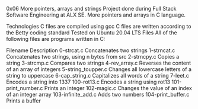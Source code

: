 0x06 More pointers, arrays and strings Project done during Full Stack Software Engineering at ALX SE. More pointers and arrays in C language.



Technologies C files are compiled using gcc C files are written according to the Betty coding standard Tested on Ubuntu 20.04 LTS Files All of the following files are programs written in C:



Filename Description 0-strcat.c Concatenates two strings 1-strncat.c Concatenates two strings, using n bytes from src 2-strncpy.c Copies a string 3-strcmp.c Compares two strings 4-rev_array.c Reverses the content of an array of integers 5-string_toupper.c Changes all lowercase letters of a string to uppercase 6-cap_string.c Capitalizes all words of a string 7-leet.c Encodes a string into 1337 100-rot13.c Encodes a string using rot13 101-print_number.c Prints an integer 102-magic.c Changes the value of an index of an integer array 103-infinite_add.c Adds two numbers 104-print_buffer.c Prints a buffer
